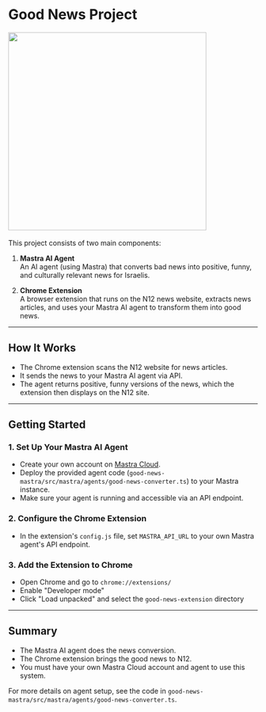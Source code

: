 # Good News Project
<img src="https://github.com/user-attachments/assets/69e3e53b-0d00-48bd-84ef-2b31354d158f" height="400">  
<br>
<br>
This project consists of two main components:

1. **Mastra AI Agent**  
   An AI agent (using Mastra) that converts bad news into positive, funny, and culturally relevant news for Israelis.

2. **Chrome Extension**  
   A browser extension that runs on the N12 news website, extracts news articles, and uses your Mastra AI agent to transform them into good news.

---

## How It Works

- The Chrome extension scans the N12 website for news articles.
- It sends the news to your Mastra AI agent via API.
- The agent returns positive, funny versions of the news, which the extension then displays on the N12 site.

---

## Getting Started

### 1. Set Up Your Mastra AI Agent

- Create your own account on [Mastra Cloud](https://mastra.cloud/).
- Deploy the provided agent code (`good-news-mastra/src/mastra/agents/good-news-converter.ts`) to your Mastra instance.
- Make sure your agent is running and accessible via an API endpoint.

### 2. Configure the Chrome Extension

- In the extension's `config.js` file, set `MASTRA_API_URL` to your own Mastra agent's API endpoint.

### 3. Add the Extension to Chrome

- Open Chrome and go to `chrome://extensions/`
- Enable "Developer mode"
- Click "Load unpacked" and select the `good-news-extension` directory

---

## Summary

- The Mastra AI agent does the news conversion.
- The Chrome extension brings the good news to N12.
- You must have your own Mastra Cloud account and agent to use this system.

For more details on agent setup, see the code in `good-news-mastra/src/mastra/agents/good-news-converter.ts`.
